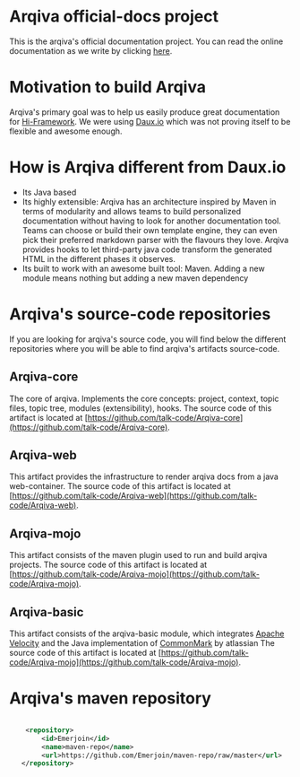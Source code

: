 # Arqiva official-docs project
This is the arqiva's official documentation project.
You can read the online documentation as we write by clicking [here](https://emerjoin.github.io/Arqiva/).

# Motivation to build Arqiva
Arqiva's primary goal was to help us easily produce great documentation for [Hi-Framework](https://github.com/Emerjoin/Hi-Framework). 
We were using [Daux.io](daux.io) which was not proving itself to be flexible and awesome enough.
 
# How is Arqiva different from Daux.io
* Its Java based
* Its highly extensible: Arqiva has an architecture inspired by Maven in terms of modularity and allows teams to build personalized documentation
without having to look for another documentation tool. Teams can choose or build their own template engine, they can even pick their preferred markdown
parser with the flavours they love. Arqiva provides hooks to let third-party java code transform the generated HTML in the different phases it observes.
* Its built to work with an awesome built tool: Maven. Adding a new module means nothing but adding a new maven dependency


# Arqiva's source-code repositories
If you are looking for arqiva's source code, you will find below the different repositories where
you will be able to find arqiva's artifacts source-code.


## Arqiva-core
The core of arqiva. Implements the core concepts: project, context, topic files, topic tree, modules (extensibility), hooks.
The source code of this artifact is located at [https://github.com/talk-code/Arqiva-core](https://github.com/talk-code/Arqiva-core).

## Arqiva-web
This artifact provides the infrastructure to render arqiva docs from a java web-container.
The source code of this artifact is located at [https://github.com/talk-code/Arqiva-web](https://github.com/talk-code/Arqiva-web).

## Arqiva-mojo
This artifact consists of the maven plugin used to run and build arqiva projects.
The source code of this artifact is located at [https://github.com/talk-code/Arqiva-mojo](https://github.com/talk-code/Arqiva-mojo).

## Arqiva-basic
This artifact consists of the arqiva-basic module, which integrates [Apache Velocity](http://velocity.apache.org/) and the Java implementation of [CommonMark](https://github.com/atlassian/commonmark-java) by atlassian
The source code of this artifact is located at [https://github.com/talk-code/Arqiva-mojo](https://github.com/talk-code/Arqiva-mojo).


# Arqiva's maven repository
```xml

    <repository>
        <id>Emerjoin</id>
        <name>maven-repo</name>
        <url>https://github.com/Emerjoin/maven-repo/raw/master</url>
   </repository>

```
